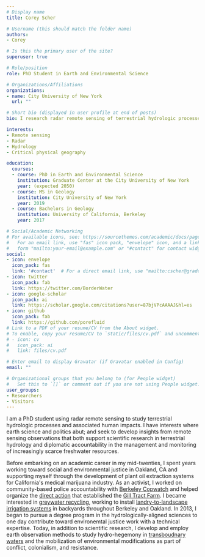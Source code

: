 ```yaml
---
# Display name
title: Corey Scher

# Username (this should match the folder name)
authors:
- Corey

# Is this the primary user of the site?
superuser: true

# Role/position
role: PhD Student in Earth and Environmental Science

# Organizations/Affiliations
organizations:
- name: City University of New York
  url: ""

# Short bio (displayed in user profile at end of posts)
bio: I research radar remote sensing of terrestrial hydrologic processes.

interests:
- Remote sensing
- Radar
- Hydrology
- Critical physical geography

education:
  courses:
  - course: PhD in Earth and Environmental Science
    institution: Graduate Center at the City University of New York
    year: (expected 2050)
  - course: MS in Geology
    institution: City University of New York
    year: 2019
  - course: Bachelors in Geology
    institution: University of California, Berkeley
    year: 2017

# Social/Academic Networking
# For available icons, see: https://sourcethemes.com/academic/docs/page-builder/#icons
#   For an email link, use "fas" icon pack, "envelope" icon, and a link in the
#   form "mailto:your-email@example.com" or "#contact" for contact widget.
social:
- icon: envelope
  icon_pack: fas
  link: '#contact'  # For a direct email link, use "mailto:cscher@gradcenter.cuny.edu".
- icon: twitter
  icon_pack: fab
  link: https://twitter.com/BorderWater
- icon: google-scholar
  icon_pack: ai
  link: https://scholar.google.com/citations?user=87bjVPcAAAAJ&hl=es
- icon: github
  icon_pack: fab
  link: https://github.com/porefluid
# Link to a PDF of your resume/CV from the About widget.
# To enable, copy your resume/CV to `static/files/cv.pdf` and uncomment the lines below.
# - icon: cv
#   icon_pack: ai
#   link: files/cv.pdf

# Enter email to display Gravatar (if Gravatar enabled in Config)
email: ""

# Organizational groups that you belong to (for People widget)
#   Set this to `[]` or comment out if you are not using People widget.
user_groups:
- Researchers
- Visitors
---
```


I am a PhD student using radar remote sensing to study terrestrial hydrologic processes and associated human impacts. I have interests where earth science and politics abut; and seek to develop insights from remote sensing observations that both support scientific research in terrestrial hydrology and diplomatic accountability in the management and monitoring of increasingly scarce freshwater resources. 

Before embarking on an academic career in my mid-twenties, I spent years working toward social and environmental justice in Oakland, CA and supporting myself through the development of plant oil extraction systems for California's medical marijuana industry. As an activist, I worked on community-based police accountability with [Berkeley Copwatch](https://www.berkeleycopwatch.org) and helped organize the [direct action](https://www.occupythefarmfilm.com) that established the [Gill Tract Farm](https://www.gilltractfarm.org/). I became interested in [greywater recycling](https://en.wikipedia.org/wiki/Greywater#Irrigation), working to install [landry-to-landscape irrigation systems](https://greywateraction.org/laundry-landscape/)  in backyards throughout Berkeley and Oakland. In 2013, I began to pursue a degree program in the hydrologically-aligned sciences to one day contribute toward environemtal justice work with a technical expertise. Today, in addition to scientific research, I develop and employ earth observation methods to study hydro-hegemony in [transboudnary waters](https://www.unwater.org/water-facts/transboundary-waters/) and the mobilization of environmental modifications as part of conflict, colonialism, and resistance.

